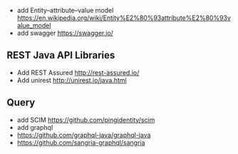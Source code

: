 

* add Entity–attribute–value model https://en.wikipedia.org/wiki/Entity%E2%80%93attribute%E2%80%93value_model
* add swagger https://swagger.io/

## REST Java API Libraries
* Add REST Assured http://rest-assured.io/
* Add unirest http://unirest.io/java.html

## Query
* add SCIM https://github.com/pingidentity/scim
* add graphql 
 * https://github.com/graphql-java/graphql-java
 * https://github.com/sangria-graphql/sangria
